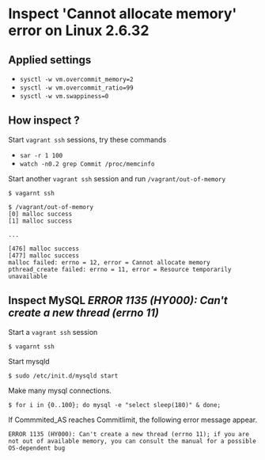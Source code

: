 # Inspect 'Cannot allocate memory' error on Linux 2.6.32

## Applied settings

 * `sysctl -w vm.overcommit_memory=2`
 * `sysctl -w vm.overcommit_ratio=99`
 * `sysctl -w vm.swappiness=0`

## How inspect ?

Start `vagrant ssh` sessions, try these commands

 * `sar -r 1 100`
 * `watch -n0.2 grep Commit /proc/memcinfo`

Start another `vagrant ssh` session and run `/vagrant/out-of-memory`

```
$ vagarnt ssh
```

```
$ /vagrant/out-of-memory
[0] malloc success
[1] malloc success

...

[476] malloc success
[477] malloc success
malloc failed: errno = 12, error = Cannot allocate memory
pthread_create failed: errno = 11, error = Resource temporarily unavailable
```

## Inspect MySQL _ERROR 1135 (HY000): Can't create a new thread (errno 11)_

Start a `vagrant ssh` session

```
$ vagarnt ssh
```

Start mysqld

```
$ sudo /etc/init.d/mysqld start
```

Make many mysql connections.

```
$ for i in {0..100}; do mysql -e "select sleep(180)" & done;
```

If Commmited_AS reaches Commitlimit, the following error message appear.

```
ERROR 1135 (HY000): Can't create a new thread (errno 11); if you are not out of available memory, you can consult the manual for a possible OS-dependent bug
```

